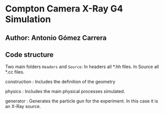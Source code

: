 # Compton Camera X-Ray G4 Simulation

## Author: Antonio Gómez Carrera

## Code structure

Two main folders ``Headers`` and ``Source``:
In headers all *.hh files.
In Source all *.cc files.

construction :
Includes the definition of the geometry

physics :
Includes the main physical processes simulated.

generator :
Generates the particle gun for the experiment. In this case it is an X-Ray source. 